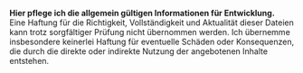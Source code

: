 **Hier pflege ich die allgemein gültigen Informationen für Entwicklung.**  
Eine Haftung für die Richtigkeit, Vollständigkeit und Aktualität dieser Dateien kann trotz sorgfältiger Prüfung nicht übernommen werden. Ich übernemme insbesondere keinerlei Haftung für eventuelle Schäden oder Konsequenzen, die durch die direkte oder indirekte Nutzung der angebotenen Inhalte entstehen.

